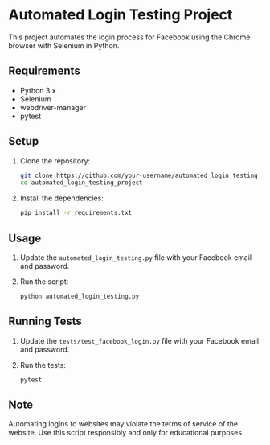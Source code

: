 # Automated Login Testing Project

This project automates the login process for Facebook using the Chrome browser with Selenium in Python.

## Requirements

- Python 3.x
- Selenium
- webdriver-manager
- pytest

## Setup

1. Clone the repository:
    ```bash
    git clone https://github.com/your-username/automated_login_testing_project.git
    cd automated_login_testing_project
    ```

2. Install the dependencies:
    ```bash
    pip install -r requirements.txt
    ```

## Usage

1. Update the `automated_login_testing.py` file with your Facebook email and password.

2. Run the script:
    ```bash
    python automated_login_testing.py
    ```

## Running Tests

1. Update the `tests/test_facebook_login.py` file with your Facebook email and password.

2. Run the tests:
    ```bash
    pytest
    ```

## Note

Automating logins to websites may violate the terms of service of the website. Use this script responsibly and only for educational purposes.